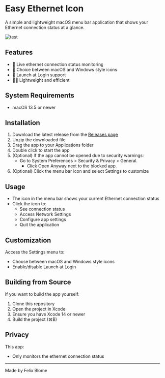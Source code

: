 # Easy Ethernet Icon

A simple and lightweight macOS menu bar application that shows your Ethernet connection status at a glance.

![test](https://i.ibb.co/VDvzbRD/SCR-20241106-laat.png)

## Features
- 🔌 Live ethernet connection status monitoring
- 🎨 Choice between macOS and Windows style icons
- 🚀 Launch at Login support
- 🏃‍♂️ Lightweight and efficient

## System Requirements
- macOS 13.5 or newer

## Installation
1. Download the latest release from the [Releases page](../../releases)
2. Unzip the downloaded file
3. Drag the app to your Applications folder
4. Double click to start the app
5. (Optional) If the app cannot be opened due to security warnings:
   - Go to System Preferences > Security & Privacy > General.
	 - Click Open Anyway next to the blocked app.
7. (Optional) Click the menu bar icon and select Settings to customize

## Usage
- The icon in the menu bar shows your current Ethernet connection status
- Click the icon to:
  - See connection status
  - Access Network Settings
  - Configure app settings
  - Quit the application

## Customization
Access the Settings menu to:
- Choose between macOS and Windows style icons
- Enable/disable Launch at Login

## Building from Source
If you want to build the app yourself:
1. Clone this repository
2. Open the project in Xcode
3. Ensure you have Xcode 14 or newer
4. Build the project (⌘B)

## Privacy
This app:
- Only monitors the ethernet connection status

---
Made by Felix Blome 
